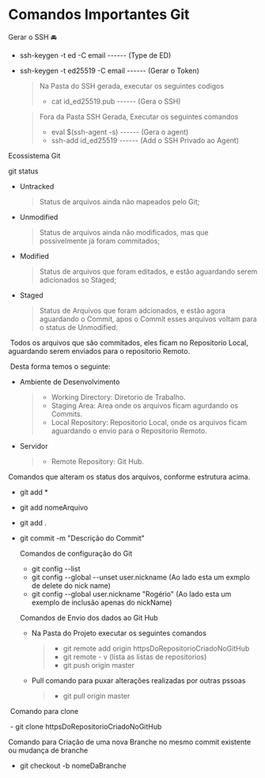 # Comandos Importantes Git #

Gerar o SSH :oncoming_automobile:

- ssh-keygen -t ed -C email  ------ (Type de ED)

- ssh-keygen -t ed25519 -C email  ------ (Gerar o Token)

  > Na Pasta do SSH gerada, executar os seguintes codigos
  >
  > - cat id_ed25519.pub  ------ (Gera o SSH)

  > Fora da Pasta SSH Gerada, Executar os seguintes comandos
  >
  > - eval $(ssh-agent -s)  ------ (Gera o agent)
  > - ssh-add id_ed25519  ------  (Add o SSH Privado ao Agent)

Ecossistema Git

git status

- Untracked

  > Status de arquivos ainda não mapeados pelo Git;

- Unmodified 

  > Status de arquivos ainda não modificados, mas que possivelmente já foram commitados;

- Modified

  > Status de arquivos que foram editados, e estão aguardando serem adicionados so Staged;

- Staged

  > Status de Arquivos que foram adcionados, e estão agora aguardando o Commit, apos o Commit esses arquivos voltam para o status de Unmodified.

​		Todos os arquivos que são commitados, eles ficam no Repositorio Local, aguardando serem enviados para o repositorio  Remoto.

​		Desta forma temos o seguinte:

- Ambiente de Desenvolvimento

  > - Working Directory: Diretorio de Trabalho.
  > - Staging Area: Area onde os arquivos ficam agurdando os Commits.
  > - Local Repository: Repositorio Local, onde os arquivos ficam aguardando o envio para o Repositorio Remoto.

- Servidor

  > - Remote Repository: Git Hub.



Comandos que alteram os status dos arquivos, conforme estrutura acima.

- git add *

- git add nomeArquivo

- git add .

- git commit -m "Descrição do Commit"

  

  

  Comandos de configuração do Git

  - git config --list
  - git config --global --unset user.nickname (Ao lado esta um exmplo de delete do nick name)
  - git config --global user.nickname "Rogério" (Ao lado esta um exemplo de inclusão apenas do nickName)

  

  Comandos de Envio dos dados ao Git Hub

  - Na Pasta do Projeto executar os seguintes comandos

    > - git remote add origin httpsDoRepositorioCriadoNoGitHub
    > - git remote - v (lista as listas de repositorios)
    > - git push origin master 
    
  - Pull comando para puxar alterações realizadas por outras pssoas
  
    > - git pull origin master

​		Comando para clone

​		- git clone httpsDoRepositorioCriadoNoGitHub

Comando para Criação de uma nova Branche no mesmo commit existente ou mudança de branche
  - git checkout -b nomeDaBranche
